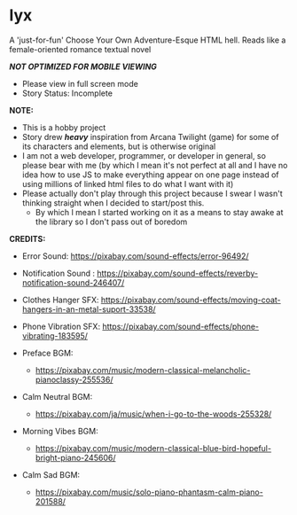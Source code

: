 # lyx
A 'just-for-fun' Choose Your Own Adventure-Esque HTML hell. Reads like a female-oriented romance textual novel

***NOT OPTIMIZED FOR MOBILE VIEWING***
- Please view in full screen mode
- Story Status: Incomplete

**NOTE:**
- This is a hobby project
- Story drew ***heavy*** inspiration from Arcana Twilight (game) for some of its characters and elements, but is otherwise original
- I am not a web developer, programmer, or developer in general, so please bear with me (by which I mean it's not perfect at all and I have no idea how to use JS to make everything appear on one page instead of using millions of linked html files to do what I want with it)
- Please actually don't play through this project because I swear I wasn't thinking straight when I decided to start/post this.
  - By which I mean I started working on it as a means to stay awake at the library so I don't pass out of boredom

**CREDITS:**
- Error Sound: https://pixabay.com/sound-effects/error-96492/ 
- Notification Sound : https://pixabay.com/sound-effects/reverby-notification-sound-246407/ 
- Clothes Hanger SFX: https://pixabay.com/sound-effects/moving-coat-hangers-in-an-metal-suport-33538/
- Phone Vibration SFX: https://pixabay.com/sound-effects/phone-vibrating-183595/
  
- Preface BGM:
  - https://pixabay.com/music/modern-classical-melancholic-pianoclassy-255536/
- Calm Neutral BGM:
  - https://pixabay.com/ja/music/when-i-go-to-the-woods-255328/
- Morning Vibes BGM:
  - https://pixabay.com/music/modern-classical-blue-bird-hopeful-bright-piano-245606/
- Calm Sad BGM:
   - https://pixabay.com/music/solo-piano-phantasm-calm-piano-201588/
